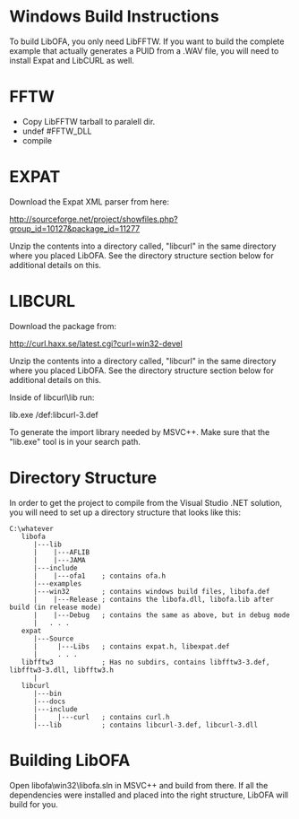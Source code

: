 # Windows Build Instructions #

To build LibOFA, you only need LibFFTW. If you want to build the complete example that actually generates a PUID from a .WAV file, you will need to install Expat and LibCURL as well.

# FFTW #

  * Copy LibFFTW tarball to paralell dir.
  * undef #FFTW\_DLL
  * compile

# EXPAT #

Download the Expat XML parser from here:

http://sourceforge.net/project/showfiles.php?group_id=10127&package_id=11277

Unzip the contents into a directory called, "libcurl" in the same directory where you placed LibOFA. See the directory structure section below for additional details on this.

# LIBCURL #

Download the package from:

http://curl.haxx.se/latest.cgi?curl=win32-devel

Unzip the contents into a directory called, "libcurl" in the same directory where you placed LibOFA. See the directory structure section below for additional details on this.

Inside of libcurl\lib run:

lib.exe /def:libcurl-3.def

To generate the import library needed by MSVC++. Make sure that the "lib.exe" tool is in your search path.

# Directory Structure #

In order to get the project to compile from the Visual Studio .NET solution, you will need to set up a directory structure that looks like this:

```
C:\whatever
   libofa
      |---lib
      |    |---AFLIB
      |    |---JAMA
      |---include
      |    |---ofa1    ; contains ofa.h
      |---examples
      |---win32        ; contains windows build files, libofa.def
      |    |---Release ; contains the libofa.dll, libofa.lib after build (in release mode)
      |    |---Debug   ; contains the same as above, but in debug mode
      |   . . .
   expat
      |---Source
      |     |---Libs   ; contains expat.h, libexpat.def
      |     . . .
   libfftw3            ; Has no subdirs, contains libfftw3-3.def, libfftw3-3.dll, libfftw3.h
      |      
   libcurl
      |---bin
      |---docs
      |---include      
      |     |---curl   ; contains curl.h
      |---lib          ; contains libcurl-3.def, libcurl-3.dll
```

# Building LibOFA #

Open libofa\win32\libofa.sln in MSVC++ and build from there. If all the dependencies were installed and placed into the right structure, LibOFA will build for you.